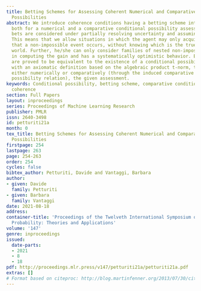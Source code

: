 ```yaml
---
title: Betting Schemes for Assessing Coherent Numerical and Comparative Conditional
  Possibilities
abstract: We introduce coherence conditions having a betting scheme interpretation
  both for a numerical and a comparative conditional possibility assessment. The conditional
  bets are considered under partially resolving uncertainty and assuming consonance.
  This means that we allow situations in which the agent may only acquire the information
  that a non-impossible event occurs, without knowing which is the true state of the
  world. Further, he/she can only consider families of nested non-impossible events
  in computing the gain and has a systematically optimistic behavior. Both conditions
  are proved to be equivalent to the existence of a conditional possibility agreeing
  with an axiomatic definition based on the algebraic product t-norm, that extends,
  either numerically or comparatively (through the induced comparative conditional
  possibility relation), the given assessment.
keywords: Conditional possibility, betting scheme, comparative conditional possibility,
  coherence
section: Full Papers
layout: inproceedings
series: Proceedings of Machine Learning Research
publisher: PMLR
issn: 2640-3498
id: petturiti21a
month: 0
tex_title: Betting Schemes for Assessing Coherent Numerical and Comparative Conditional
  Possibilities
firstpage: 254
lastpage: 263
page: 254-263
order: 254
cycles: false
bibtex_author: Petturiti, Davide and Vantaggi, Barbara
author:
- given: Davide
  family: Petturiti
- given: Barbara
  family: Vantaggi
date: 2021-08-18
address:
container-title: 'Proceedings of the Twelveth International Symposium on Imprecise
  Probability: Theories and Applications'
volume: '147'
genre: inproceedings
issued:
  date-parts:
  - 2021
  - 8
  - 18
pdf: http://proceedings.mlr.press/v147/petturiti21a/petturiti21a.pdf
extras: []
# Format based on citeproc: http://blog.martinfenner.org/2013/07/30/citeproc-yaml-for-bibliographies/
---
```

